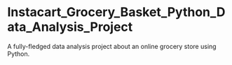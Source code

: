 # Instacart_Grocery_Basket_Python_Data_Analysis_Project
A fully-fledged data analysis project about an online grocery store using Python.

